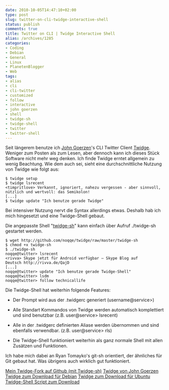 ```yaml
---
date: 2010-10-05T14:47:10+02:00
type: post
slug: twitter-on-cli-twidge-interactive-shell
status: publish
comments: true
title: Twitter on CLI | Twidge Interactive Shell
alias: /archives/1285
categories:
- Coding
- Debian
- General
- Linux
- PlanetenBlogger
- Web
tags:
- alias
- cli
- cli-twitter
- customized
- follow
- interactive
- john goerzen
- shell
- twidge-sh
- twidge-shell
- twitter
- twitter-shell
---
```


Seit längerem benutze ich [John Goerzen](http://www.complete.org/JohnGoerzen)'s CLI Twitter Client [Twidge](http://wiki.github.com/jgoerzen/twidge/). Weniger zum Posten als zum Lesen, aber dennoch kann ich dieses Stück Software nicht mehr weg denken. Ich finde Twidge erntet allgemein zu wenig Beachtung. Wie dem auch sei, sieht eine durchschnittliche Nutzung von Twidge wie folgt aus:

```
$ twidge setup
$ twidge lsrecent
<timpritlove> Verkannt, ignoriert, nahezu vergessen - aber sinnvoll, nützlich und wertvoll: das Semikolon!
[...]
$ twidge update "Ich benutze gerade Twidge"
```


Bei intensiver Nutzung nervt die Syntax allerdings etwas. Deshalb hab ich mich hingesetzt und eine Twidge-Shell gebaut.

Die angepasste Shell "[twidge-sh](http://github.com/noqqe/twidge/blob/master/twidge-sh)" kann einfach über Aufruf ./twidge-sh gestartet werden.

```
$ wget http://github.com/noqqe/twidge/raw/master/twidge-sh
$ chmod +x twidge-sh
$ ./twidge-sh
noqqe@twitter> lsrecent
<rivva> Skype jetzt für Android verfügbar – Skype Blog auf
Deutsch http://rivva.de/QajD
[...]
noqqe@twitter> update "Ich benutze gerade Twidge-Shell"
noqqe@twitter> lsdm
noqqe@twitter> follow technicallife
```


Die Twidge-Shell hat weiterhin folgende Features:



	
  * Der Prompt wird aus der .twidgerc generiert (username@service>)



	
  * Alle Standart Kommandos  von Twidge werden automatisch komplettiert und sind benutzbar (z.B. user@service> lsrecent)



	
  * Alle in der .twidgerc definierten Aliase werden übernommen und sind ebenfalls verwendbar. (z.B. user@service> rls)



	
  * Die Twidge-Shell funktioniert weiterhin als ganz normale Shell mit allen Zusätzen und Funktionen.


Ich habe mich dabei an Ryan Tomayko's git-sh orientiert, der ähnliches für Git gebaut hat. Was übrigens auch wirklich gut funktioniert.

[Mein Twidge-Fork auf Github (mit Twidge-sh)](http://github.com/noqqe/twidge)
[Twidge von John Goerzen](http://github.com/jgoerzen/twidge/)
[Twidge zum Download für Debian](http://packages.debian.org/search?keywords=twidge)
[Twidge zum Download für Ubuntu](http://packages.ubuntu.com/de/karmic/twidge)
[Twidge-Shell Script zum Download](http://github.com/noqqe/twidge/raw/master/twidge-sh)
